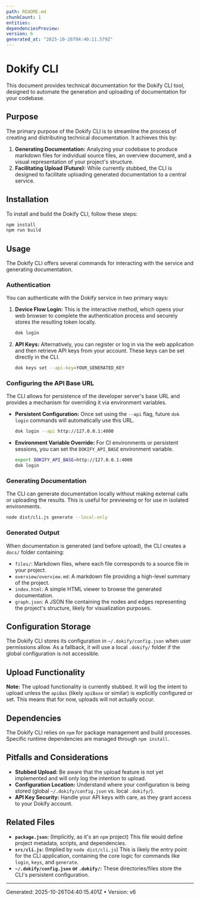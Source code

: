 ```yaml
---
path: README.md
chunkCount: 1
entities:
dependenciesPreview:
version: 6
generated_at: "2025-10-26T04:40:11.579Z"
---
```

# Dokify CLI

This document provides technical documentation for the Dokify CLI tool, designed to automate the generation and uploading of documentation for your codebase.

## Purpose

The primary purpose of the Dokify CLI is to streamline the process of creating and distributing technical documentation. It achieves this by:

1.  **Generating Documentation:** Analyzing your codebase to produce markdown files for individual source files, an overview document, and a visual representation of your project's structure.
2.  **Facilitating Upload (Future):** While currently stubbed, the CLI is designed to facilitate uploading generated documentation to a central service.

## Installation

To install and build the Dokify CLI, follow these steps:

```bash
npm install
npm run build
```

## Usage

The Dokify CLI offers several commands for interacting with the service and generating documentation.

### Authentication

You can authenticate with the Dokify service in two primary ways:

1.  **Device Flow Login:** This is the interactive method, which opens your web browser to complete the authentication process and securely stores the resulting token locally.

    ```bash
    dok login
    ```

2.  **API Keys:** Alternatively, you can register or log in via the web application and then retrieve API keys from your account. These keys can be set directly in the CLI.

    ```bash
    dok keys set --api-key=YOUR_GENERATED_KEY
    ```

### Configuring the API Base URL

The CLI allows for persistence of the developer server's base URL and provides a mechanism for overriding it via environment variables.

*   **Persistent Configuration:** Once set using the `--api` flag, future `dok login` commands will automatically use this URL.

    ```bash
    dok login --api http://127.0.0.1:4000
    ```

*   **Environment Variable Override:** For CI environments or persistent sessions, you can set the `DOKIFY_API_BASE` environment variable.

    ```bash
    export DOKIFY_API_BASE=http://127.0.0.1:4000
    dok login
    ```

### Generating Documentation

The CLI can generate documentation locally without making external calls or uploading the results. This is useful for previewing or for use in isolated environments.

```bash
node dist/cli.js generate --local-only
```

### Generated Output

When documentation is generated (and before upload), the CLI creates a `docs/` folder containing:

*   `files/`: Markdown files, where each file corresponds to a source file in your project.
*   `overview/overview.md`: A markdown file providing a high-level summary of the project.
*   `index.html`: A simple HTML viewer to browse the generated documentation.
*   `graph.json`: A JSON file containing the nodes and edges representing the project's structure, likely for visualization purposes.

## Configuration Storage

The Dokify CLI stores its configuration in `~/.dokify/config.json` when user permissions allow. As a fallback, it will use a local `.dokify/` folder if the global configuration is not accessible.

## Upload Functionality

**Note:** The upload functionality is currently stubbed. It will log the intent to upload unless the `apiBas` (likely `apiBase` or similar) is explicitly configured or set. This means that for now, uploads will not actually occur.

## Dependencies

The Dokify CLI relies on `npm` for package management and build processes. Specific runtime dependencies are managed through `npm install`.

## Pitfalls and Considerations

*   **Stubbed Upload:** Be aware that the upload feature is not yet implemented and will only log the intention to upload.
*   **Configuration Location:** Understand where your configuration is being stored (global `~/.dokify/config.json` vs. local `.dokify/`).
*   **API Key Security:** Handle your API keys with care, as they grant access to your Dokify account.

## Related Files

*   **`package.json`:** (Implicitly, as it's an `npm` project) This file would define project metadata, scripts, and dependencies.
*   **`src/cli.js`:** (Implied by `node dist/cli.js`) This is likely the entry point for the CLI application, containing the core logic for commands like `login`, `keys`, and `generate`.
*   **`~/.dokify/config.json` or `.dokify/`:** These directories/files store the CLI's persistent configuration.

---
Generated: 2025-10-26T04:40:15.401Z  •  Version: v6
